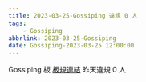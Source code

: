 ```yaml
---
title: 2023-03-25-Gossiping 違規 0 人
tags:
    - Gossiping
abbrlink: 2023-03-25-Gossiping
date: Gossiping-2023-03-25 12:00:00
---
```

Gossiping 板 [板規連結](https://www.ptt.cc/bbs/Gossiping/M.1637425085.A.07D.html)
昨天違規 0 人

